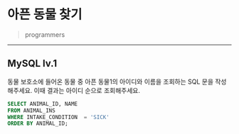 # 아픈 동물 찾기

> programmers
> 

---

## MySQL lv.1
동물 보호소에 들어온 동물 중 아픈 동물1의 아이디와 이름을 조회하는 SQL 문을 작성해주세요. 이때 결과는 아이디 순으로 조회해주세요.

```sql
SELECT ANIMAL_ID, NAME
FROM ANIMAL_INS
WHERE INTAKE_CONDITION  = 'SICK'
ORDER BY ANIMAL_ID;
```